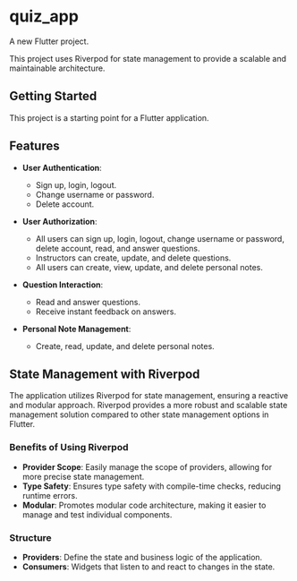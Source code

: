 # quiz_app

A new Flutter project.

This project uses Riverpod for state management to provide a scalable and maintainable architecture.

## Getting Started

This project is a starting point for a Flutter application.

## Features

- **User Authentication**:
  - Sign up, login, logout.
  - Change username or password.
  - Delete account.

- **User Authorization**:
  - All users can sign up, login, logout, change username or password, delete account, read, and answer questions.
  - Instructors can create, update, and delete questions.
  - All users can create, view, update, and delete personal notes.

- **Question Interaction**:
  - Read and answer questions.
  - Receive instant feedback on answers.

- **Personal Note Management**:
  - Create, read, update, and delete personal notes.

## State Management with Riverpod

The application utilizes Riverpod for state management, ensuring a reactive and modular approach. Riverpod provides a more robust and scalable state management solution compared to other state management options in Flutter.

### Benefits of Using Riverpod

- **Provider Scope**: Easily manage the scope of providers, allowing for more precise state management.
- **Type Safety**: Ensures type safety with compile-time checks, reducing runtime errors.
- **Modular**: Promotes modular code architecture, making it easier to manage and test individual components.

### Structure

- **Providers**: Define the state and business logic of the application.
- **Consumers**: Widgets that listen to and react to changes in the state.
